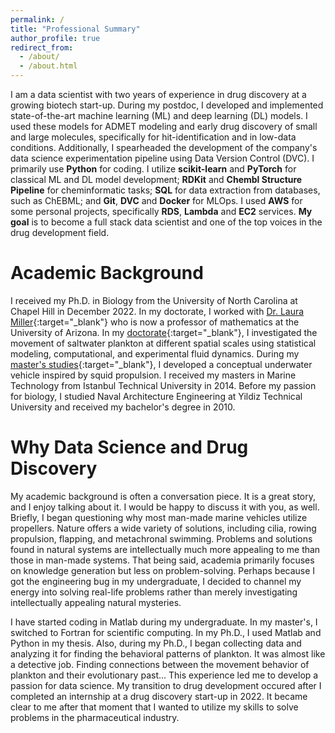```yaml
---
permalink: /
title: "Professional Summary"
author_profile: true
redirect_from: 
  - /about/
  - /about.html
---
```


I am a data scientist with two years of experience in drug discovery at a growing biotech start-up. During my postdoc, I developed and implemented state-of-the-art machine learning (ML) and deep learning (DL) models. I used these models for ADMET modeling and early drug discovery of small and large molecules, specifically for hit-identification and in low-data conditions. Additionally, I spearheaded the development of the company's data science experimentation pipeline using Data Version Control (DVC). I primarily use __Python__ for coding. I utilize __scikit-learn__ and __PyTorch__ for classical ML and DL model development; __RDKit__ and __Chembl Structure Pipeline__ for cheminformatic tasks; __SQL__ for data extraction from databases, such as ChEBML; and __Git__, __DVC__ and __Docker__ for MLOps. I used __AWS__ for some personal projects, specifically __RDS__, __Lambda__ and __EC2__ services. __My goal__ is to become a full stack data scientist and one of the top voices in the drug development field.

Academic Background
======
I received my Ph.D. in Biology from the University of North Carolina at Chapel Hill in December 2022. In my doctorate, I worked with [Dr. Laura Miller](https://sites.google.com/site/swimflypump/people/LauraMiller?authuser=0){:target="_blank"} who is now a professor of mathematics at the University of Arizona. In my [doctorate](https://www.proquest.com/openview/585899e9930f8d7d911d17674c69f0ba/1?pq-origsite=gscholar&cbl=18750&diss=y){:target="_blank"}, I investigated the movement of saltwater plankton at different spatial scales using statistical modeling, computational, and experimental fluid dynamics. During my [master's studies](https://polen.itu.edu.tr:8443/server/api/core/bitstreams/c85a391a-6158-43d5-81bd-3e0c4506f548/content){:target="_blank"}, I developed a conceptual underwater vehicle inspired by squid propulsion. I received my masters in Marine Technology from Istanbul Technical University in 2014. Before my passion for biology, I studied Naval Architecture Engineering at Yildiz Technical University and received my bachelor's degree in 2010.

Why Data Science and Drug Discovery
======
My academic background is often a conversation piece. It is a great story, and I enjoy talking about it. I would be happy to discuss it with you, as well. Briefly, I began questioning why most man-made marine vehicles utilize propellers. Nature offers a wide variety of solutions, including cilia, rowing propulsion, flapping, and metachronal swimming. Problems and solutions found in natural systems are intellectually much more appealing to me than those in man-made systems. That being said, academia primarily focuses on knowledge generation but less on problem-solving. Perhaps because I got the engineering bug in my undergraduate, I decided to channel my energy into solving real-life problems rather than merely investigating intellectually appealing natural mysteries.

I have started coding in Matlab during my undergraduate. In my master's, I switched to Fortran for scientific computing. In my Ph.D., I used Matlab and Python in my thesis. Also, during my Ph.D., I began collecting data and analyzing it for finding the behavioral patterns of plankton. It was almost like a detective job. Finding connections between the movement behavior of plankton and their evolutionary past... This experience led me to develop a passion for data science. My transition to drug development occured after I completed an internship at a drug discovery start-up in 2022. It became clear to me after that moment that I wanted to utilize my skills to solve problems in the pharmaceutical industry.